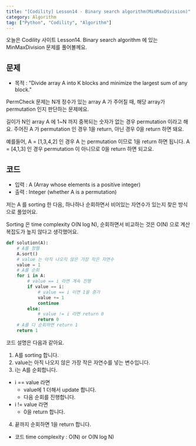 ```yaml
---
title: "[Codility] Lesson14 - Binary search algorithm(MinMaxDivision)"
category: Algorithm
tag: ["Python", "Codility", "Algorithm"]
---
```

오늘은 Codility 사이트 Lesson14. Binary search algorithm 에 있는 MinMaxDivision 문제를 풀어볼께요.

## 문제

 - 목적 : "Divide array A into K blocks and minimize the largest sum of any block."

PermCheck 문제는 N개 정수가 있는 array A 가 주어질 때, 해당 array가 permutation 인지 판단하는 문제에요.

길이가 N인 array A 에 1~N 까지 중복되는 숫자가 없는 경우 permutation 이라고 해요. 주어진 A 가 permutation 인 경우 1을 return, 아닌 경우 0을 return 하면 돼요.

예를들어, A = [1,3,4,2] 인 경우 A 는 permutation 이므로 1을 return 하면 됩니다. A = [4,1,3] 인 경우 permutation 이 아니므로 0을 return 하면 되고요.

## 코드

 - 입력 : A (Array whose elements is a positive integer)
 - 출력 : Integer (whether A is a permutation)

저는 A 를 sorting 한 다음, 하나하나 순회하면서 비어있는 자연수가 있는지 찾은 방식으로 풀었어요.

Sorting 은 time complexity O(N log N), 순회하면서 비교하는 것은 O(N) 으로 계산 복잡도가 높지 않다고 생각했어요.

```python
def solution(A):
    # A를 정렬
    A.sort()
    # value 는 아직 나오지 않은 가장 작은 자연수
    value = 1
    # A를 순회
    for i in A:
        # value == i 라면 계속 진행
        if value == i:
            # value == i 이면 1을 증가
            value += 1
            continue
        else:
            # value != i 라면 return 0
            return 0
    # A를 다 순회하면 return 1
    return 1
```

코드 설명은 다음과 같아요.

 1. A를 sorting 합니다.
 2. value는 아직 나오지 않은 가장 작은 자연수를 넣는 변수입니다.
 3. i는 A를 순회합니다.
   - i  == value 라면
       + value에 1 더해서 update 합니다.
       + 다음 순회를 진행합니다.
   - i != value 라면
       + 0을 return 합니다.
 4. 끝까지 순회하면 1을 return 합니다.


 - 코드 time complexity : O(N) or O(N log N)
